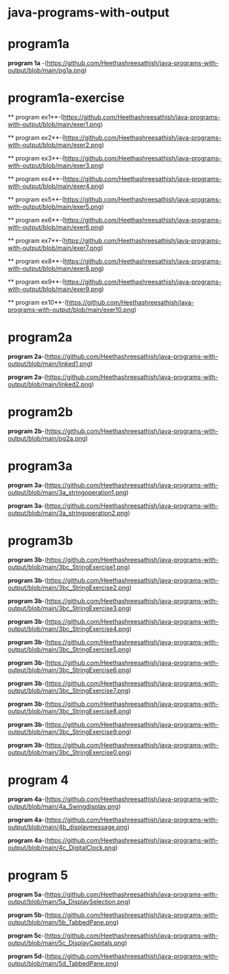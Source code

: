 # java-programs-with-output
# program1a

**program 1a** -(https://github.com/Heethashreesathish/java-programs-with-output/blob/main/pg1a.png)

# program1a-exercise

** program ex1**-(https://github.com/Heethashreesathish/java-programs-with-output/blob/main/exer1.png)


** program ex2**-(https://github.com/Heethashreesathish/java-programs-with-output/blob/main/exer2.png)


** program ex3**-(https://github.com/Heethashreesathish/java-programs-with-output/blob/main/exer3.png)


** program ex4**-(https://github.com/Heethashreesathish/java-programs-with-output/blob/main/exer4.png)


** program ex5**-(https://github.com/Heethashreesathish/java-programs-with-output/blob/main/exer5.png)


** program ex6**-(https://github.com/Heethashreesathish/java-programs-with-output/blob/main/exer6.png)


** program ex7**-(https://github.com/Heethashreesathish/java-programs-with-output/blob/main/exer7.png)


** program ex8**-(https://github.com/Heethashreesathish/java-programs-with-output/blob/main/exer8.png)


** program ex9**-(https://github.com/Heethashreesathish/java-programs-with-output/blob/main/exer9.png)


** program ex10**-(https://github.com/Heethashreesathish/java-programs-with-output/blob/main/exer10.png)


# program2a

**program 2a**-(https://github.com/Heethashreesathish/java-programs-with-output/blob/main/linked1.png)


**program 2a**-(https://github.com/Heethashreesathish/java-programs-with-output/blob/main/linked2.png)



# program2b

**program 2b**-(https://github.com/Heethashreesathish/java-programs-with-output/blob/main/pg2a.png)




# program3a

**program 3a**-(https://github.com/Heethashreesathish/java-programs-with-output/blob/main/3a_stringoperation1.png)


**program 3a**-(https://github.com/Heethashreesathish/java-programs-with-output/blob/main/3a_stringoperation2.png)



# program3b

**program 3b**-(https://github.com/Heethashreesathish/java-programs-with-output/blob/main/3bc_StringExercise1.png)


**program 3b**-(https://github.com/Heethashreesathish/java-programs-with-output/blob/main/3bc_StringExercise2.png)


**program 3b**-(https://github.com/Heethashreesathish/java-programs-with-output/blob/main/3bc_StringExercise3.png)


**program 3b**-(https://github.com/Heethashreesathish/java-programs-with-output/blob/main/3bc_StringExercise4.png)


**program 3b**-(https://github.com/Heethashreesathish/java-programs-with-output/blob/main/3bc_StringExercise5.png)


**program 3b**-(https://github.com/Heethashreesathish/java-programs-with-output/blob/main/3bc_StringExercise6.png)


**program 3b**-(https://github.com/Heethashreesathish/java-programs-with-output/blob/main/3bc_StringExercise7.png)


**program 3b**-(https://github.com/Heethashreesathish/java-programs-with-output/blob/main/3bc_StringExercise8.png)


**program 3b**-(https://github.com/Heethashreesathish/java-programs-with-output/blob/main/3bc_StringExercise9.png)


**program 3b**-(https://github.com/Heethashreesathish/java-programs-with-output/blob/main/3bc_StringExercise0.png)


# program 4 

**program 4a**-(https://github.com/Heethashreesathish/java-programs-with-output/blob/main/4a_Swingdisplay.png)


**program 4a**-(https://github.com/Heethashreesathish/java-programs-with-output/blob/main/4b_displaymessage.png)


**program 4a**-(https://github.com/Heethashreesathish/java-programs-with-output/blob/main/4c_DigitalClock.png)



# program 5

**program 5a**-(https://github.com/Heethashreesathish/java-programs-with-output/blob/main/5a_DisplaySelection.png)


**program 5b**-(https://github.com/Heethashreesathish/java-programs-with-output/blob/main/5b_TabbedPane.png)


**program 5c**-(https://github.com/Heethashreesathish/java-programs-with-output/blob/main/5c_DisplayCapitals.png)


**program 5d**-(https://github.com/Heethashreesathish/java-programs-with-output/blob/main/5d_TabbedPane.png)










































